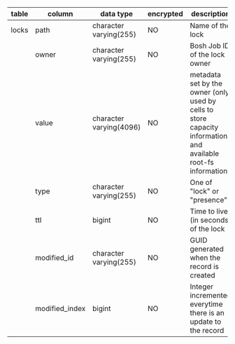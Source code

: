 | table | column         | data type               | encrypted | description                                                                                                    |
|-------|----------------|-------------------------|-----------|----------------------------------------------------------------------------------------------------------------|
| locks | path           | character varying(255)  | NO        | Name of the lock                                                                                               |
|       | owner          | character varying(255)  | NO        | Bosh Job ID of the lock owner                                                                                  |
|       | value          | character varying(4096) | NO        | metadata set by the owner (only used by cells to store capacity information and available root-fs information) |
|       | type           | character varying(255)  | NO        | One of "lock" or "presence"                                                                                    |
|       | ttl            | bigint                  | NO        | Time to live (in seconds) of the lock                                                                          |
|       | modified_id    | character varying(255)  | NO        | GUID generated when the record is created                                                                      |
|       | modified_index | bigint                  | NO        | Integer incremented everytime there is an update to the record                                                 |
